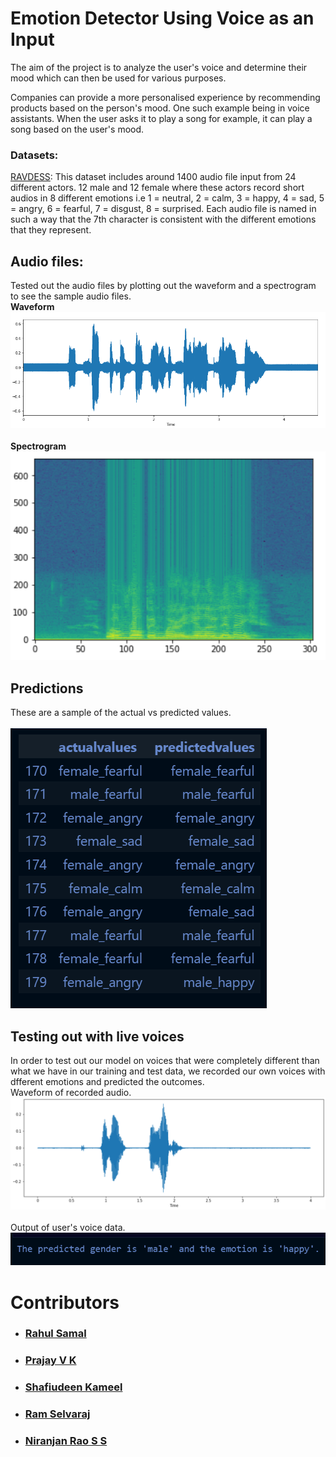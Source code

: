 # Emotion Detector Using Voice as an Input

The aim of the project is to analyze the user's voice and determine their mood which can then be used for various purposes.

Companies can provide a more personalised experience by recommending products based on the person's mood. One such example being in voice assistants. When the user asks it to play a song for example, it can play a song based on the user's mood.


### Datasets:

[RAVDESS](https://zenodo.org/record/1188976):
This dataset includes around 1400 audio file input from 24 different actors. 12 male and 12 female where these actors record short audios in 8 different emotions i.e 1 = neutral, 2 = calm, 3 = happy, 4 = sad, 5 = angry, 6 = fearful, 7 = disgust, 8 = surprised.
Each audio file is named in such a way that the 7th character is consistent with the different emotions that they represent.

## Audio files:
Tested out the audio files by plotting out the waveform and a spectrogram to see the sample audio files.<br>
**Waveform**<br>
![](images/wave.png)
<br>
<br>
**Spectrogram**<br>
![](images/spec.png)
<br>

## Predictions

These are a sample of the actual vs predicted values.
<br>
<br>
![](images/predict.png)
<br>

## Testing out with live voices
In order to test out our model on voices that were completely different than what we have in our training and test data, we recorded our own voices with dfferent emotions and predicted the outcomes.<br>
Waveform of recorded audio.
![](images/userinput.png)
<br>
<br>
Output of user's voice data.<br>
![](images/useroutput.png)

# Contributors
* ### [Rahul Samal](https://github.com/Omicron02)
* ### [Prajay V K](https://github.com/PrajayVK)
* ### [Shafiudeen Kameel](https://github.com/ShafiudeenKameel)
* ### [Ram Selvaraj](https://github.com/ramselvaraj)
* ### [Niranjan Rao S S](https://github.com/NiranjanRao07)

